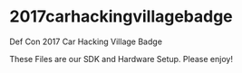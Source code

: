 # 2017carhackingvillagebadge
Def Con 2017 Car Hacking Village Badge

These Files are our SDK and Hardware Setup. Please enjoy!
